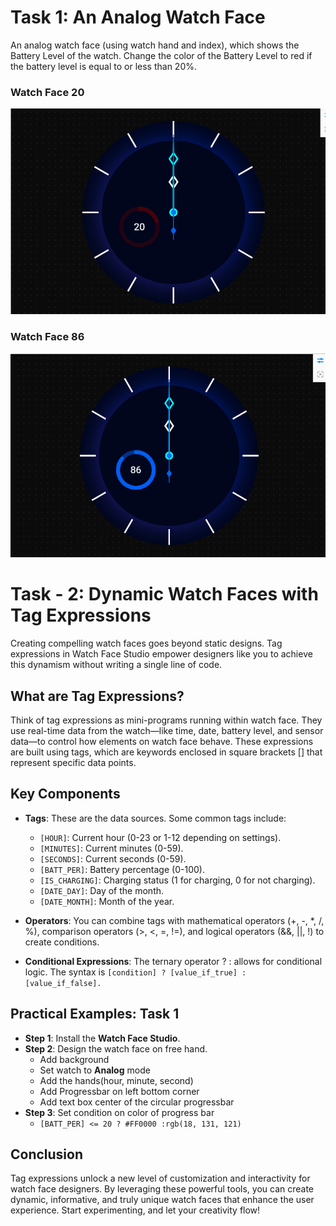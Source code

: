 # Task 1: An Analog Watch Face

An analog watch face (using watch hand and index), which shows the Battery Level of the
watch. Change the color of the Battery Level to red if the battery level is equal to or less than 20%.

### Watch Face 20
![Watch Face 20](https://github.com/habibur-rahman-swe/samsung-assesment-intern/blob/main/watch_face_20.png)

### Watch Face 86
![Watch Face 86](https://github.com/habibur-rahman-swe/samsung-assesment-intern/blob/main/watch_face_86.png)


# Task - 2: Dynamic Watch Faces with Tag Expressions
Creating compelling watch faces goes beyond static designs. Tag expressions in Watch Face Studio empower designers like you to achieve this dynamism without writing a single line of code.

## What are Tag Expressions?

Think of tag expressions as mini-programs running within watch face. They use real-time data from the watch—like time, date, battery level, and sensor data—to control how elements on watch face behave. These expressions are built using tags, which are keywords enclosed in square brackets [] that represent specific data points.

## Key Components
- __Tags__: These are the data sources. Some common tags include:
  
  - `[HOUR]`: Current hour (0-23 or 1-12 depending on settings).
  - `[MINUTES]`: Current minutes (0-59).
  - `[SECONDS]`: Current seconds (0-59).
  - `[BATT_PER]`: Battery percentage (0-100).
  - `[IS_CHARGING]`: Charging status (1 for charging, 0 for not charging).
  - `[DATE_DAY]`: Day of the month.
  - `[DATE_MONTH]`: Month of the year.

- __Operators__: You can combine tags with mathematical operators (+, -, *, /, %), comparison operators (>, <, =, !=), and logical operators (&&, ||, !) to create conditions.

- __Conditional Expressions__: The ternary operator ? : allows for conditional logic. The syntax is `[condition] ? [value_if_true] : [value_if_false].`

## Practical Examples: Task 1
- __Step 1__: Install the __Watch Face Studio__.
- __Step 2__: Design the watch face on free hand.
  - Add background
  - Set watch to __Analog__ mode
  - Add the hands(hour, minute, second)
  - Add Progressbar on left bottom corner
  - Add text box center of the circular progressbar
- __Step 3__: Set condition on color of progress bar 
  - `[BATT_PER] <= 20 ? #FF0000 :rgb(18, 131, 121)`

## Conclusion
Tag expressions unlock a new level of customization and interactivity for watch face designers. By leveraging these powerful tools, you can create dynamic, informative, and truly unique watch faces that enhance the user experience. Start experimenting, and let your creativity flow!
